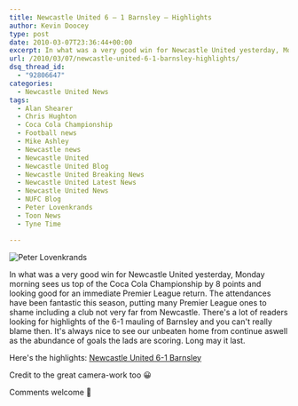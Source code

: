 ```yaml
---
title: Newcastle United 6 – 1 Barnsley – Highlights
author: Kevin Doocey
type: post
date: 2010-03-07T23:36:44+00:00
excerpt: In what was a very good win for Newcastle United yesterday, Monday morning..
url: /2010/03/07/newcastle-united-6-1-barnsley-highlights/
dsq_thread_id:
  - "92806647"
categories:
  - Newcastle United News
tags:
  - Alan Shearer
  - Chris Hughton
  - Coca Cola Championship
  - Football news
  - Mike Ashley
  - Newcastle news
  - Newcastle United
  - Newcastle United Blog
  - Newcastle United Breaking News
  - Newcastle United Latest News
  - Newcastle United News
  - NUFC Blog
  - Peter Lovenkrands
  - Toon News
  - Tyne Time

---
```

![Peter Lovenkrands](https://static.guim.co.uk/sys-images/Football/Clubs/Club_Home/2010/3/6/1267891981697/Newcastle-v-Barnsley-001.jpg "Loven - Keeping his fine scoring run going with another brace against Barnsley")

In what was a very good win for Newcastle United yesterday, Monday morning sees us top of the Coca Cola Championship by 8 points and looking good for an immediate Premier League return. The attendances have been fantastic this season, putting many Premier League ones to shame including a club not very far from Newcastle. There's a lot of readers looking for highlights  of the 6-1 mauling of Barnsley and you can't really blame then. It's always nice to see our unbeaten home from continue aswell as the abundance of goals the lads are scoring. Long may it last.

Here's the highlights: [Newcastle United 6-1 Barnsley](https://www.youtube.com/watch?v=-UtMMwcAPIY)

Credit to the great camera-work too 😀

Comments welcome 🙂
